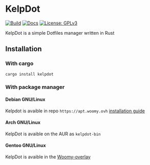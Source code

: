 # KelpDot

[![Build](https://img.shields.io/github/workflow/status/Woomy4680-exe/Kelp/Linux?style=for-the-badge)](https://github.com/Woomy4680-exe/kelp/actions)
[![Docs](https://img.shields.io/badge/Docs-Latest-blue?style=for-the-badge)](https://kelp.woomy.ovh)
[![License: GPLv3](https://img.shields.io/badge/License-GPLV3-red?style=for-the-badge)](http://www.gnu.org/licenses/gpl-3.0)

KelpDot is a simple Dotfiles manager written in Rust

## Installation

### With cargo

```bash
cargo install kelpdot
```

### With package manager

#### Debian GNU/Linux

Kelpdot is avaible in repo `https://apt.woomy.ovh` [installation guide](https://apt.woomy.ovh)

#### Arch GNU/Linux

KelpDot is avaible on the AUR as `kelpdot-bin`

#### Gentoo GNU/Linux

KelpDot is avaible in the [Woomy-overlay](https://github.com/Woomymy/Woomy-overlay)

